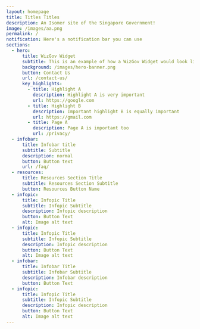 ```yaml
---
layout: homepage
title: Titles Titles
description: An Isomer site of the Singapore Government!
image: /images/aa.png
permalink: /
notification: Here's a notification bar you can use
sections:
  - hero:
      title: WizGov Widget
      subtitle: This is an example of how a WizGov Widget would look like on a website
      background: /images/hero-banner.png
      button: Contact Us
      url: /contact-us/
      key_highlights:
        - title: Highlight A
          description: Highlight A is very important
          url: https://google.com
        - title: Highlight B
          description: Important highlight B is equally important
          url: https://gmail.com
        - title: Page A
          description: Page A is important too
          url: /privacy/
  - infobar:
      title: Infobar title
      subtitle: Subtitle
      description: normal
      button: Button text
      url: /faq/
  - resources:
      title: Resources Section Title
      subtitle: Resources Section Subtitle
      button: Resources Button Name
  - infopic:
      title: Infopic Title
      subtitle: Infopic Subtitle
      description: Infopic description
      button: Button Text
      alt: Image alt text
  - infopic:
      title: Infopic Title
      subtitle: Infopic Subtitle
      description: Infopic description
      button: Button Text
      alt: Image alt text
  - infobar:
      title: Infobar Title
      subtitle: Infobar Subtitle
      description: Infobar description
      button: Button Text
  - infopic:
      title: Infopic Title
      subtitle: Infopic Subtitle
      description: Infopic description
      button: Button Text
      alt: Image alt text
---
```

